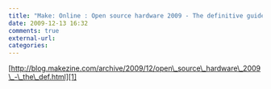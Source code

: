 ```yaml
---
title: "Make: Online : Open source hardware 2009 - The definitive guide to open source hardware projects in 2009"
date: 2009-12-13 16:32
comments: true
external-url:
categories:
---
```

[http://blog.makezine.com/archive/2009/12/open\_source\_hardware\_2009\_-\_the\_def.html][1]

  [1]: http://blog.makezine.com/archive/2009/12/open_source_hardware_2009_-_the_def.html
